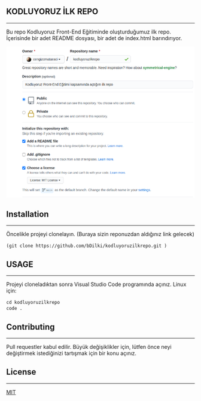 ## KODLUYORUZ İLK REPO 
----------------------------
Bu repo Kodluyoruz Front-End Eğitiminde oluşturduğumuz ilk repo. İçerisinde bir adet README dosyası, bir adet de index.html barındırıyor.


![](https://github.com/Kodluyoruz/taskforce/raw/main/git/odev1/figures/github.png)


## Installation
-----------------------------------
Öncelikle projeyi clonelayın. (Buraya sizin reponuzdan aldığınız link gelecek)

    (git clone https://github.com/bDilki/kodluyoruzilkrepo.git )

## USAGE
------------------------------------
Projeyi cloneladıktan sonra Visual Studio Code programında açınız.
Linux için:

    cd kodluyoruzilkrepo
    code .
## Contributing
----------------------------------
Pull requestler kabul edilir. Büyük değişiklikler için, lütfen önce neyi değiştirmek istediğinizi tartışmak için bir konu açınız.

## License
---
[MIT](https://choosealicense.com/licenses/mit/)

